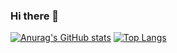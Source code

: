 ### Hi there 👋
[![Anurag's GitHub stats](https://github-readme-stats.vercel.app/api?username=diable201&show_icons=true&theme=dracula)](https://github.com/anuraghazra/github-readme-stats)
[![Top Langs](https://github-readme-stats.vercel.app/api/top-langs/?username=diable201&langs_count=10&layout=compact&theme=dracula&hide=jupyter%20notebook)](https://github.com/anuraghazra/github-readme-stats)
<!--
**diable201/diable201** is a ✨ _special_ ✨ repository because its `README.md` (this file) appears on your GitHub profile.

Here are some ideas to get you started:

- 🔭 I’m currently working on ...
- 🌱 I’m currently learning ...
- 👯 I’m looking to collaborate on ...
- 🤔 I’m looking for help with ...
- 💬 Ask me about ...
- 📫 How to reach me: ...
- 😄 Pronouns: ...
- ⚡ Fun fact: ...
-->

